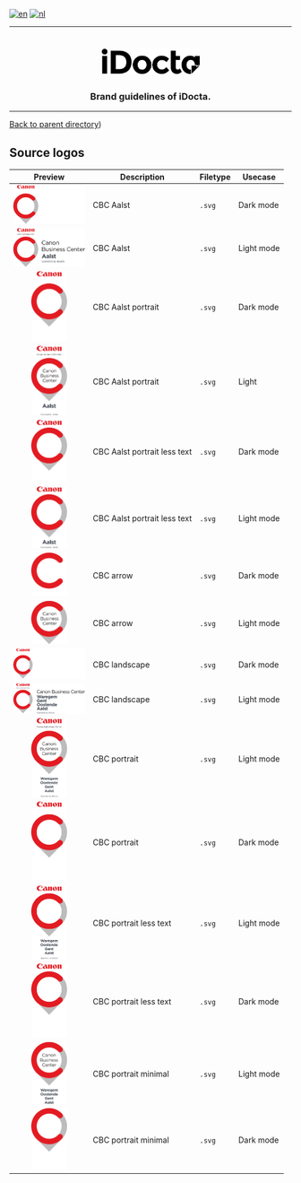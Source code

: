 [![en](https://img.shields.io/badge/lang-en-red.svg)](https://github.com/iDocta/brand-guide/blob/main/logo/cbc/source/README.md)
[![nl](https://img.shields.io/badge/lang-nl-green.svg)](https://github.com/iDocta/brand-guide/blob/main/logo/cbc/source/README.nl.md)

---

<h1 align="center">
    <a href="https://www.idocta.be">    
        <picture>
            <source media="(prefers-color-scheme: dark)" srcset="https://raw.githubusercontent.com/iDocta/brand-guide/main/logo/idocta/source/idocta-white.svg">
            <source media="(prefers-color-scheme: light)" srcset="https://raw.githubusercontent.com/iDocta/brand-guide/main/logo/idocta/source/idocta-black.svg">
            <img width="175px" alt="Shows a black logo in light color mode and a white one in dark color mode." src="https://raw.githubusercontent.com/iDocta/brand-guide/main/logo/idocta/source/idocta-black.svg">
        </picture>
    </a> 
</h1>
 
<h3 align="center">Brand guidelines of iDocta.</h3>

---

[Back to parent directory](../README.md))

## Source logos

|                                                             Preview                                                              | Description                  | Filetype | Usecase    |
| :------------------------------------------------------------------------------------------------------------------------------: | ---------------------------- | -------- | ---------- |
|   <img src='https://github.com/iDocta/brand-guide/blob/main/logo/cbc/source/cbc-aalst-landscape-dark.svg' width='128' alt=''/>   | CBC Aalst                    | `.svg`   | Dark mode  |
|  <img src='https://github.com/iDocta/brand-guide/blob/main/logo/cbc/source/cbc-aalst-landscape-light.svg' width='128' alt=''/>   | CBC Aalst                    | `.svg`   | Light mode |
|    <img src='https://github.com/iDocta/brand-guide/blob/main/logo/cbc/source/cbc-aalst-portrait-dark.svg' width='64' alt=''/>    | CBC Aalst portrait           | `.svg`   | Dark mode  |
|   <img src='https://github.com/iDocta/brand-guide/blob/main/logo/cbc/source/cbc-aalst-portrait-light.svg' width='64' alt=''/>    | CBC Aalst portrait           | `.svg`   | Light      |
| <img src='https://github.com/iDocta/brand-guide/blob/main/logo/cbc/source/cbc-aalst-portrait-less-dark.svg' width='64' alt=''/>  | CBC Aalst portrait less text | `.svg`   | Dark mode  |
| <img src='https://github.com/iDocta/brand-guide/blob/main/logo/cbc/source/cbc-aalst-portrait-less-light.svg' width='64' alt=''/> | CBC Aalst portrait less text | `.svg`   | Light mode |
|        <img src='https://github.com/iDocta/brand-guide/blob/main/logo/cbc/source/cbc-arrow-dark.svg' width='64' alt=''/>         | CBC arrow                    | `.svg`   | Dark mode  |
|        <img src='https://github.com/iDocta/brand-guide/blob/main/logo/cbc/source/cbc-arrow-light.svg' width='64' alt=''/>        | CBC arrow                    | `.svg`   | Light mode |
|      <img src='https://github.com/iDocta/brand-guide/blob/main/logo/cbc/source/cbc-landscape-dark.svg' width='128' alt=''/>      | CBC landscape                | `.svg`   | Dark mode  |
|     <img src='https://github.com/iDocta/brand-guide/blob/main/logo/cbc/source/cbc-landscape-light.svg' width='128' alt=''/>      | CBC landscape                | `.svg`   | Light mode |
|      <img src='https://github.com/iDocta/brand-guide/blob/main/logo/cbc/source/cbc-portrait-light.svg' width='64' alt=''/>       | CBC portrait                 | `.svg`   | Light mode |
|       <img src='https://github.com/iDocta/brand-guide/blob/main/logo/cbc/source/cbc-portrait-dark.svg' width='64' alt=''/>       | CBC portrait                 | `.svg`   | Dark mode  |
|    <img src='https://github.com/iDocta/brand-guide/blob/main/logo/cbc/source/cbc-portrait-less-light.svg' width='64' alt=''/>    | CBC portrait less text       | `.svg`   | Light mode |
|    <img src='https://github.com/iDocta/brand-guide/blob/main/logo/cbc/source/cbc-portrait-less-dark.svg' width='64' alt=''/>     | CBC portrait less text       | `.svg`   | Dark mode  |
|  <img src='https://github.com/iDocta/brand-guide/blob/main/logo/cbc/source/cbc-portrait-minimal-light.svg' width='64' alt=''/>   | CBC portrait minimal         | `.svg`   | Light mode |
|   <img src='https://github.com/iDocta/brand-guide/blob/main/logo/cbc/source/cbc-portrait-minimal-dark.svg' width='64' alt=''/>   | CBC portrait minimal         | `.svg`   | Dark mode  |